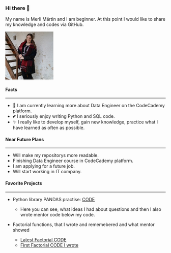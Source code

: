 ### Hi there 👋

My name is Merli Märtin and I am beginner. At this point I would like to share my knowledge and codes via GitHub.

<!-- ![profile](profile.jpg) -->
<img src="profile.jpg" alt="My Profile pic" width="30%" height="30%">

#### Facts
--------------

- :seedling: I am currently learning more about Data Engineer on the CodeCademy platform.
- :two_hearts: I seriously enjoy writing Python and SQL code.
- :sparkles: I really like to develop myself, gain new knowledge, practice what I have learned as often as possible.


#### Near Future Plans
--------------
- Will make my repositorys more readable.
- Finishing Data Engineer course in CodeCademy platform.
- I am applying for a future job.
- Will start working in IT company.


#### Favorite Projects
--------------
- Python library PANDAS practise: [CODE](https://github.com/MerliMartin/Learning/blob/b23ca1adc7aec3bca77a8d94f28780ff2d84f921/Pandas%20best%20practices/tutorial-manually.ipynb)
    - Here you can see, what ideas I had about questions and then I also wrote mentor code below my code.


- Factorial functions, that I wrote and rememebered and what mentor showed 
    - [Latest Factorial CODE](https://github.com/MerliMartin/LinkedIn_Learning/blob/ee056836231b48a2e712790e6992860c48ebe4a2/Python%20Essentsials/02_4_Challenge_Factorial.ipynb)
    - [First Factorial CODE I wrote](https://github.com/MerliMartin/SDA/blob/492eadc01ea50e1018e9130037af0b2c41799c7c/12.%20Recursion/factorial.ipynb)



<!--
**MerliMartin/MerliMartin** is a ✨ _special_ ✨ repository because its `README.md` (this file) appears on your GitHub profile.

Here are some ideas to get you started:

- 🔭 I’m currently working on ...
- 🌱 I’m currently learning ...
- 👯 I’m looking to collaborate on ...
- 🤔 I’m looking for help with ...
- 💬 Ask me about ...
- 📫 How to reach me: ...
- 😄 Pronouns: ...
- ⚡ Fun fact: ...

Of course, I complted a course in Data Science, and I really liked it. It was intensive and a lot of knowledge was shared, but durning 
-->
